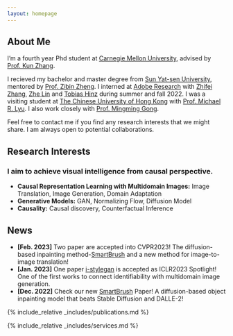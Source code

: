 ```yaml
---
layout: homepage
---
```


## About Me

I’m a fourth year Phd student at [Carnegie Mellon University](https://www.cmu.edu/), advised by [Prof. Kun Zhang](https://www.andrew.cmu.edu/user/kunz1/). 

I recieved my bachelor and master degree from [Sun Yat-sen University](https://www.sysu.edu.cn/sysuen), mentored by [Prof. Zibin Zheng](https://www.zibinzheng.com/). I interned at [Adobe Research](https://research.adobe.com/) with [Zhifei Zhang](https://zzutk.github.io/), [Zhe Lin](https://sites.google.com/site/zhelin625/) and [Tobias Hinz](http://www.tobiashinz.com/) during summer and fall 2022. I was a visiting student at [The Chinese University of Hong Kong](https://www.cuhk.edu.hk/english/index.html) with [Prof. Michael R. Lyu](http://www.cse.cuhk.edu.hk/lyu/). I also work closely with [Prof. Mingming Gong](https://mingming-gong.github.io/). 

Feel free to contact me if you find any research interests that we might share. I am always open to potential collaborations.

## Research Interests
### I aim to achieve visual intelligence from causal perspective.
- **Causal Representation Learning with Multidomain Images:** Image Translation, Image Generation, Domain Adaptation
- **Generative Models:** GAN, Normalizing Flow, Diffusion Model
- **Causality:** Causal discovery, Counterfactual Inference

## News

- **[Feb. 2023]** Two paper are accepted into CVPR2023! The diffusion-based inpainting method-[SmartBrush](https://arxiv.org/pdf/2212.05034.pdf) and a new method for image-to-image translation!
- **[Jan. 2023]** One paper [i-stylegan](https://openreview.net/pdf?id=U2g8OGONA_V) is accepted as ICLR2023 Spotlight! One of the first works to connect identifiability with multidomain image generation.
- **[Dec. 2022]** Check our new [SmartBrush](https://arxiv.org/pdf/2212.05034.pdf) Paper! A diffusion-based object inpainting model that beats Stable Diffusion and DALLE-2!

{% include_relative _includes/publications.md %}

{% include_relative _includes/services.md %}
